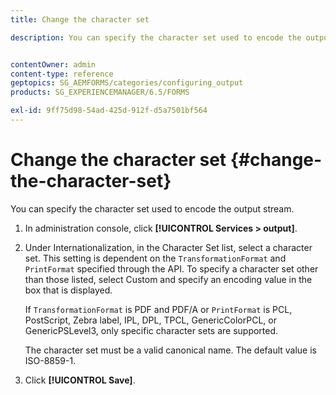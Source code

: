 ```yaml
---
title: Change the character set

description: You can specify the character set used to encode the output stream. Learn how you can change the character set.


contentOwner: admin
content-type: reference
geptopics: SG_AEMFORMS/categories/configuring_output
products: SG_EXPERIENCEMANAGER/6.5/FORMS

exl-id: 9ff75d98-54ad-425d-912f-d5a7501bf564
---
```

# Change the character set {#change-the-character-set}

You can specify the character set used to encode the output stream.

1. In administration console, click **[!UICONTROL Services > output]**.
1. Under Internationalization, in the Character Set list, select a character set. This setting is dependent on the `TransformationFormat` and `PrintFormat` specified through the API. To specify a character set other than those listed, select Custom and specify an encoding value in the box that is displayed.

   If `TransformationFormat` is PDF and PDF/A or `PrintFormat` is PCL, PostScript, Zebra label, IPL, DPL, TPCL, GenericColorPCL, or GenericPSLevel3, only specific character sets are supported.

   The character set must be a valid canonical name. The default value is ISO-8859-1.

1. Click **[!UICONTROL Save]**.
